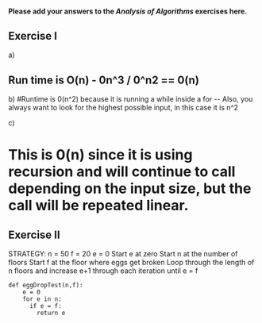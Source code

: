 #### Please add your answers to the **_Analysis of Algorithms_** exercises here.

## Exercise I

a)

## Run time is O(n) - 0n^3 / 0^n2 == 0(n)

b)
#Runtime is 0(n^2) because it is running a while inside a for -- Also, you always want to look for the highest possible input, in this case it is n^2

c)

# This is 0(n) since it is using recursion and will continue to call depending on the input size, but the call will be repeated linear.

## Exercise II

STRATEGY:
n = 50
f = 20
e = 0
Start e at zero
Start n at the number of floors
Start f at the floor where eggs get broken
Loop through the length of n floors and increase e+1 through each iteration until e = f

```
def eggDropTest(n,f):
    e = 0
    for e in n:
      if e = f:
        return e
```

